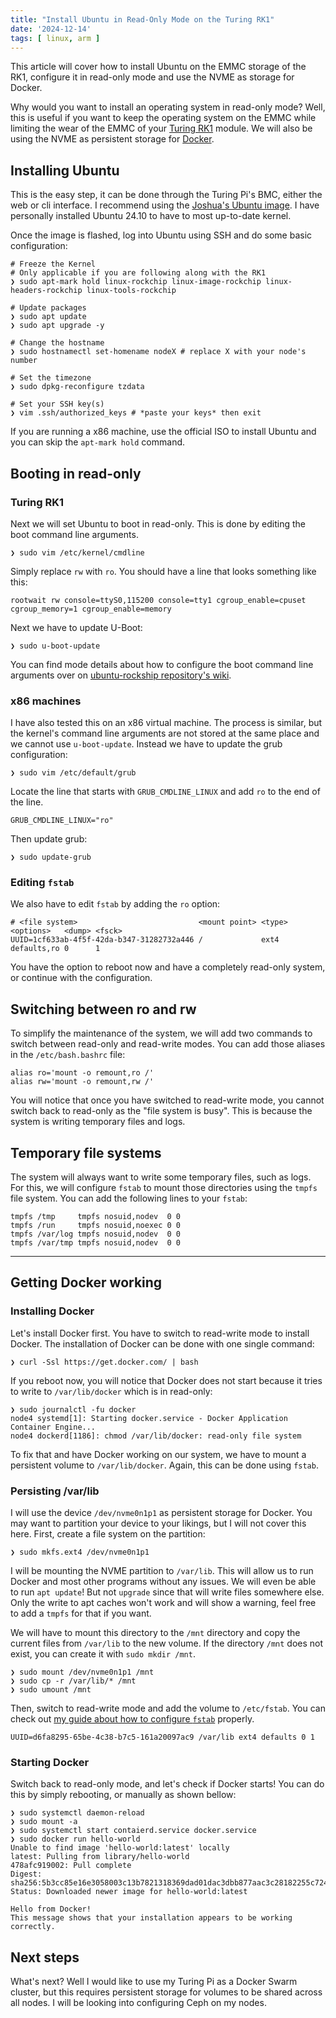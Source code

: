 ```yaml
---
title: "Install Ubuntu in Read-Only Mode on the Turing RK1"
date: '2024-12-14'
tags: [ linux, arm ]
---
```


This article will cover how to install Ubuntu on the EMMC storage of the RK1, configure it in read-only mode and use the NVME as storage for Docker.

<!-- more -->

Why would you want to install an operating system in read-only mode?
Well, this is useful if you want to keep the operating system on the EMMC while limiting the wear of the EMMC of your [Turing RK1](https://turingpi.com/product/turing-rk1/) module.
We will also be using the NVME as persistent storage for [Docker](https://www.docker.com/).

## Installing Ubuntu

This is the easy step, it can be done through the Turing Pi's BMC, either the web or cli interface.
I recommend using the [Joshua's Ubuntu image](https://github.com/Joshua-Riek/ubuntu-rockchip).
I have personally installed Ubuntu 24.10 to have to most up-to-date kernel.

Once the image is flashed, log into Ubuntu using SSH and do some basic configuration:

```shell
# Freeze the Kernel
# Only applicable if you are following along with the RK1
❯ sudo apt-mark hold linux-rockchip linux-image-rockchip linux-headers-rockchip linux-tools-rockchip

# Update packages
❯ sudo apt update
❯ sudo apt upgrade -y

# Change the hostname
❯ sudo hostnamectl set-homename nodeX # replace X with your node's number

# Set the timezone
❯ sudo dpkg-reconfigure tzdata

# Set your SSH key(s)
❯ vim .ssh/authorized_keys # *paste your keys* then exit
```

If you are running a x86 machine, use the official ISO to install Ubuntu and you can skip the `apt-mark hold` command.

## Booting in read-only

### Turing RK1
Next we will set Ubuntu to boot in read-only. This is done by editing the boot command line arguments.

```shell
❯ sudo vim /etc/kernel/cmdline
```

Simply replace `rw` with `ro`.
You should have a line that looks something like this:

```
rootwait rw console=ttyS0,115200 console=tty1 cgroup_enable=cpuset cgroup_memory=1 cgroup_enable=memory
```

Next we have to update U-Boot:

```shell
❯ sudo u-boot-update
```

You can find mode details about how to configure the boot command line arguments over on [ubuntu-rockship repository's wiki](https://github.com/Joshua-Riek/ubuntu-rockchip/wiki).


### x86 machines
I have also tested this on an x86 virtual machine.
The process is similar, but the kernel's command line arguments are not stored at the same place and we cannot use `u-boot-update`.
Instead we have to update the grub configuration:
```shell
❯ sudo vim /etc/default/grub
```
Locate the line that starts with `GRUB_CMDLINE_LINUX` and add `ro` to the end of the line.
```shell
GRUB_CMDLINE_LINUX="ro"
```
Then update grub:
```shell
❯ sudo update-grub
```

### Editing `fstab`

We also have to edit `fstab` by adding the `ro` option:

```
# <file system>                           <mount point> <type> <options>   <dump> <fsck>
UUID=1cf633ab-4f5f-42da-b347-31282732a446 /             ext4   defaults,ro 0      1
```

You have the option to reboot now and have a completely read-only system, or continue with the configuration.

## Switching between ro and rw

To simplify the maintenance of the system, we will add two commands to switch between read-only and read-write modes.
You can add those aliases in the `/etc/bash.bashrc` file:

```shell
alias ro='mount -o remount,ro /'
alias rw='mount -o remount,rw /'
```

You will notice that once you have switched to read-write mode, you cannot switch back to read-only as the "file system
is busy". This is because the system is writing temporary files and logs.

## Temporary file systems

The system will always want to write some temporary files, such as logs.
For this, we will configure `fstab` to mount those directories using the `tmpfs` file system.
You can add the following lines to your `fstab`:

```
tmpfs /tmp     tmpfs nosuid,nodev  0 0
tmpfs /run     tmpfs nosuid,noexec 0 0
tmpfs /var/log tmpfs nosuid,nodev  0 0
tmpfs /var/tmp tmpfs nosuid,nodev  0 0
```

---

## Getting Docker working

### Installing Docker

Let's install Docker first.
You have to switch to read-write mode to install Docker.
The installation of Docker can be done with one single command:

```shell
❯ curl -Ssl https://get.docker.com/ | bash
```

If you reboot now, you will notice that Docker does not start because it tries to write to `/var/lib/docker` which is in read-only:

```shell
❯ sudo journalctl -fu docker
node4 systemd[1]: Starting docker.service - Docker Application Container Engine...
node4 dockerd[1186]: chmod /var/lib/docker: read-only file system
```

To fix that and have Docker working on our system, we have to mount a persistent volume to `/var/lib/docker`.
Again, this can be done using `fstab`.

### Persisting /var/lib

I will use the device `/dev/nvme0n1p1` as persistent storage for Docker.
You may want to partition your device to your likings, but I will not cover this here.
First, create a file system on the partition:

```shell
❯ sudo mkfs.ext4 /dev/nvme0n1p1
```

I will be mounting the NVME partition to `/var/lib`.
This will allow us to run Docker and most other programs without any issues.
We will even be able to run `apt update`!
But not `upgrade` since that will write files somewhere else.
Only the write to apt caches won't work and will show a warning, feel free to add a `tmpfs` for that if you want.

We will have to mount this directory to the `/mnt` directory and copy the current files from `/var/lib` to the new volume.
If the directory `/mnt` does not exist, you can create it with `sudo mkdir /mnt`.

```shell
❯ sudo mount /dev/nvme0n1p1 /mnt
❯ sudo cp -r /var/lib/* /mnt
❯ sudo umount /mnt
```

Then, switch to read-write mode and add the volume to `/etc/fstab`. You can check
out [my guide about how to configure `fstab`](https://quozul.dev/posts/configuring-fstab/) properly.

```
UUID=d6fa8295-65be-4c38-b7c5-161a20097ac9 /var/lib ext4 defaults 0 1
```

### Starting Docker

Switch back to read-only mode, and let's check if Docker starts!
You can do this by simply rebooting, or manually as shown bellow:

```shell
❯ sudo systemctl daemon-reload
❯ sudo mount -a
❯ sudo systemctl start contaierd.service docker.service
❯ sudo docker run hello-world
Unable to find image 'hello-world:latest' locally
latest: Pulling from library/hello-world
478afc919002: Pull complete
Digest: sha256:5b3cc85e16e3058003c13b7821318369dad01dac3dbb877aac3c28182255c724
Status: Downloaded newer image for hello-world:latest

Hello from Docker!
This message shows that your installation appears to be working correctly.
```

## Next steps

What's next? Well I would like to use my Turing Pi as a Docker Swarm cluster, but this requires persistent storage for volumes to be shared across all nodes. I will be looking into configuring Ceph on my nodes.
